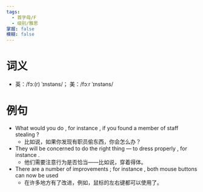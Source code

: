```yaml
---
tags:
  - 首字母/F
  - 级别/雅思
掌握: false
模糊: false
---
```

# 词义
- 英：/fɔː(r) ˈɪnstəns/； 美：/fɔːr ˈɪnstəns/
# 例句
- What would you do , for instance , if you found a member of staff stealing ?
	- 比如说，如果你发现有职员偷东西，你会怎么办？
- They will be concerned to do the right thing — to dress properly , for instance .
	- 他们需要注意行为是否恰当——比如说，穿着得体。
- There are a number of improvements ; for instance , both mouse buttons can now be used
	- 在许多地方有了改进，例如，鼠标的左右键都可以使用了。
